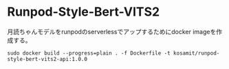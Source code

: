 # Runpod-Style-Bert-VITS2

月読ちゃんモデルをrunpodのserverlessでアップするためにdocker imageを作成する。

```
sudo docker build --progress=plain . -f Dockerfile -t kosamit/runpod-style-bert-vits2-api:1.0.0
```
